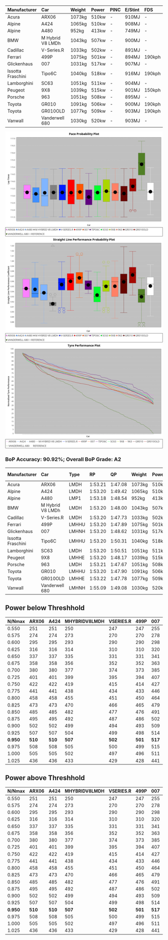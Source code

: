 |Manufacturer|Car|Weight|Power|PINC|E/Stint|FDS|
|:-|:-|:-|:-|:-|:-|:-|
|Acura|ARX06|1073kg|510kw|-|910MJ|-|
|Alpine|A424|1065kg|510kw|-|908MJ|-|
|Alpine|A480|952kg|413kw|-|749MJ|-|
|BMW|M Hybrid V8 LMDh|1043kg|507kw|-|900MJ|-|
|Cadillac|V-Series.R|1033kg|502kw|-|891MJ|-|
|Ferrari|499P|1075kg|501kw|-|894MJ|190kph|
|Glickenhaus|007|1031kg|517kw|-|907MJ|-|
|Issotta Fraschini|Tipo6C|1040kg|518kw|-|916MJ|190kph|
|Lamborghini|SC63|1051kg|511kw|-|904MJ|-|
|Peugeot|9X8|1039kg|515kw|-|901MJ|150kph|
|Porsche|963|1051kg|508kw|-|895MJ|-|
|Toyota|GR010|1091kg|506kw|-|900MJ|190kph|
|Toyota|GR010OLD|1077kg|509kw|-|903MJ|190kph|
|Vanwall|Vanderwell 680|1030kg|520kw|-|903MJ|-|

![PACECHART](./IMG/ACOMETHOD.png)
![STRAIGHTLINEPERFORMANCECHART](./IMG/ACOMETHOD_sp.png)
![TYREPERFORMANCECHART](./IMG/ACOMETHOD_tw.png)

### BoP Accuracy: 90.92%; Overall BoP Grade: A2
|Manufacturer|Car|Type|RP|QP|Weight|Power¹|Threshhold|PINC|Power²|E/Stint|AVG Vmax|FDS|RDLC|L/Stint|BOP-Grade|ModelAccuracy|ModelPoints|Match%|
|:-|:-|:-|:-|:-|:-|:-|:-|:-|:-|:-|:-|:-|:-|:-|:-|:-|:-|:-|
|Acura|ARX06|LMDH|1:53.21|1:47.08|1073kg|510kw|210.0kph|-|510kw|910MJ|277.92kph|-|0.99|35|+B2|100.00%|995|80.33%|
|Alpine|A424|LMDH|1:53.20|1:49.42|1065kg|510kw|210.0kph|-|510kw|908MJ|277.94kph|-|1.00|35|~A1|81.15%|521|99.67%|
|Alpine|A480|LMP1|1:53.18|1:48.54|952kg|413kw|210.0kph|-|413kw|749MJ|274.61kph|-|0.97|32|~A1|67.92%|957|100.00%|
|BMW|M Hybrid V8 LMDh|LMDH|1:53.20|1:48.00|1043kg|507kw|210.0kph|-|507kw|900MJ|275.28kph|-|1.03|35|~A1|98.60%|1690|95.10%|
|Cadillac|V-Series.R|LMDH|1:53.20|1:47.73|1033kg|502kw|210.0kph|-|502kw|891MJ|279.40kph|-|1.03|35|+A2|91.10%|1770|94.67%|
|Ferrari|499P|LMHHU|1:53.20|1:47.89|1075kg|501kw|210.0kph|-|501kw|894MJ|279.33kph|190kph|1.02|35|~A1|84.26%|2292|100.00%|
|Glickenhaus|007|LMHNH|1:53.20|1:48.62|1031kg|517kw|210.0kph|-|517kw|907MJ|282.87kph|-|0.95|34|~A1|94.63%|1605|98.20%|
|Issotta Fraschini|Tipo6C|LMHHU|1:53.20|1:50.31|1040kg|518kw|210.0kph|-|518kw|916MJ|280.60kph|190kph|1.07|34|+B1|66.67%|96|86.49%|
|Lamborghini|SC63|LMDH|1:53.20|1:50.51|1051kg|511kw|210.0kph|-|511kw|904MJ|276.81kph|-|1.04|35|+B1|96.77%|419|88.39%|
|Peugeot|9X8|LMHHE|1:53.20|1:48.17|1039kg|515kw|210.0kph|-|515kw|901MJ|279.28kph|150kph|1.02|34|~A1|83.63%|2468|100.00%|
|Porsche|963|LMDH|1:53.21|1:47.67|1051kg|508kw|210.0kph|-|508kw|895MJ|279.17kph|-|1.02|35|~A1|93.14%|5746|99.06%|
|Toyota|GR010|LMHHU|1:53.20|1:47.90|1091kg|506kw|210.0kph|-|506kw|900MJ|278.99kph|190kph|1.00|35|~A1|87.37%|3154|100.00%|
|Toyota|GR010OLD|LMHHE|1:53.22|1:47.78|1077kg|509kw|210.0kph|-|509kw|903MJ|281.61kph|190kph|1.01|35|~A1|89.81%|1393|100.00%|
|Vanwall|Vanderwell 680|LMHNH|1:55.09|1:49.08|1030kg|520kw|210.0kph|-|520kw|903MJ|276.96kph|-|1.01|34|+Ω1|90.28%|604|30.98%|

## Power below Threshhold
|N/Nmax|ARX06|A424|MHYBRIDV8LMDH|VSERIES.R|499P|007|TIPO6C|SC63|9X8|963|GR010|GR010OLD|VANDERWELL680|​|RPM|A480|
|:-|:-|:-|:-|:-|:-|:-|:-|:-|:-|:-|:-|:-|:-|:-|:-|:-|
|0.550|251|251|250|247|247|255|255|252|254|250|249|251|256|​|--|-|
|0.575|274|274|273|270|270|278|278|275|277|273|272|274|279|​|--|-|
|0.600|295|295|293|290|290|298|299|295|297|293|292|294|300|​|--|-|
|0.625|316|316|314|310|310|320|321|316|319|314|313|315|322|​|--|-|
|0.650|337|337|335|331|331|341|342|337|340|335|334|336|343|​|--|-|
|0.675|358|358|356|352|352|363|364|359|362|357|355|357|365|​|--|-|
|0.700|380|380|377|374|373|385|386|380|383|378|377|379|387|​|--|-|
|0.725|401|401|399|395|394|407|407|402|405|399|398|400|409|​|--|-|
|0.750|422|422|419|415|414|427|428|422|426|420|418|421|430|​|--|-|
|0.775|441|441|438|434|433|446|447|441|445|439|437|440|449|​|5000|242|
|0.800|458|458|455|451|450|464|465|459|463|456|454|457|467|​|5500|286|
|0.825|473|473|470|466|465|479|480|474|478|471|469|472|482|​|6000|320|
|0.850|485|485|482|477|476|491|492|485|489|483|481|484|494|​|6500|361|
|0.875|495|495|492|487|486|502|503|496|500|493|491|494|505|​|7000|404|
|0.900|502|502|499|494|493|509|510|503|507|500|498|501|512|​|7500|414|
|0.925|507|507|504|499|498|514|515|508|512|505|503|506|517|​|8000|410|
|**0.950**|**510**|**510**|**507**|**502**|**501**|**517**|**518**|**511**|**515**|**508**|**506**|**509**|**520**|**​**|**8500**|**413**|
|0.975|508|508|505|500|499|515|516|509|513|506|504|507|518|​|9000|207|
|1.000|505|505|502|497|496|511|512|505|509|503|501|504|514|​|--|-|
|1.025|436|436|433|429|428|441|442|436|440|434|432|435|444|​|--|-|

## Power above Threshhold
|N/Nmax|ARX06|A424|MHYBRIDV8LMDH|VSERIES.R|499P|007|TIPO6C|SC63|9X8|963|GR010|GR010OLD|VANDERWELL680|​|RPM|A480|
|:-|:-|:-|:-|:-|:-|:-|:-|:-|:-|:-|:-|:-|:-|:-|:-|:-|
|0.550|251|251|250|247|247|255|255|252|254|250|249|251|256|​|--|-|
|0.575|274|274|273|270|270|278|278|275|277|273|272|274|279|​|--|-|
|0.600|295|295|293|290|290|298|299|295|297|293|292|294|300|​|--|-|
|0.625|316|316|314|310|310|320|321|316|319|314|313|315|322|​|--|-|
|0.650|337|337|335|331|331|341|342|337|340|335|334|336|343|​|--|-|
|0.675|358|358|356|352|352|363|364|359|362|357|355|357|365|​|--|-|
|0.700|380|380|377|374|373|385|386|380|383|378|377|379|387|​|--|-|
|0.725|401|401|399|395|394|407|407|402|405|399|398|400|409|​|--|-|
|0.750|422|422|419|415|414|427|428|422|426|420|418|421|430|​|--|-|
|0.775|441|441|438|434|433|446|447|441|445|439|437|440|449|​|5000|242|
|0.800|458|458|455|451|450|464|465|459|463|456|454|457|467|​|5500|286|
|0.825|473|473|470|466|465|479|480|474|478|471|469|472|482|​|6000|320|
|0.850|485|485|482|477|476|491|492|485|489|483|481|484|494|​|6500|361|
|0.875|495|495|492|487|486|502|503|496|500|493|491|494|505|​|7000|404|
|0.900|502|502|499|494|493|509|510|503|507|500|498|501|512|​|7500|414|
|0.925|507|507|504|499|498|514|515|508|512|505|503|506|517|​|8000|410|
|**0.950**|**510**|**510**|**507**|**502**|**501**|**517**|**518**|**511**|**515**|**508**|**506**|**509**|**520**|**​**|**8500**|**413**|
|0.975|508|508|505|500|499|515|516|509|513|506|504|507|518|​|9000|207|
|1.000|505|505|502|497|496|511|512|505|509|503|501|504|514|​|--|-|
|1.025|436|436|433|429|428|441|442|436|440|434|432|435|444|​|--|-|
